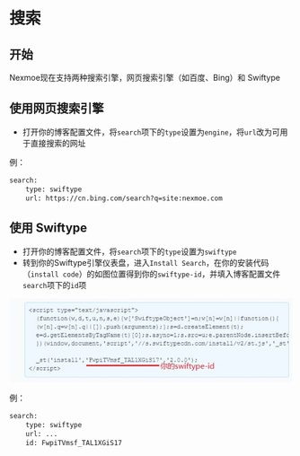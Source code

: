 # 搜索

## 开始

Nexmoe现在支持两种搜索引擎，网页搜索引擎（如百度、Bing）和 Swiftype

## 使用网页搜索引擎

* 打开你的博客配置文件，将`search`项下的`type`设置为`engine`，将`url`改为可用于直接搜索的网址

例：

```text
search: 
    type: swiftype
    url: https://cn.bing.com/search?q=site:nexmoe.com
```

## 使用 Swiftype

* 打开你的博客配置文件，将`search`项下的`type`设置为`swiftype`
* 转到你的Swiftype引擎仪表盘，进入`Install Search`，在你的安装代码（`install code`）的如图位置得到你的`swiftype-id`，并填入博客配置文件`search`项下的`id`项

![Swiftype-Id](../../.gitbook/assets/Swiftype-Id.jpeg)

例：

```text
search:
    type: swiftype
    url: ... 
    id: FwpiTVmsf_TAL1XGiS17
```

